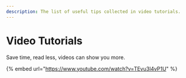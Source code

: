 ```yaml
---
description: The list of useful tips collected in video tutorials.
---
```


# Video Tutorials

Save time, read less, videos can show you more.

{% embed url="https://www.youtube.com/watch?v=TEvu3l4vP1U" %}



